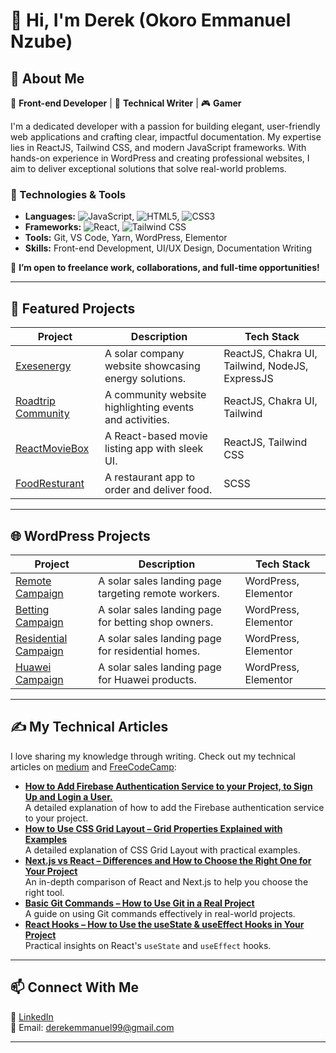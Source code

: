 # 👋 Hi, I'm Derek (Okoro Emmanuel Nzube)

## 🚀 About Me  
🌟 **Front-end Developer** | 📘 **Technical Writer** | 🎮 **Gamer**  

I'm a dedicated developer with a passion for building elegant, user-friendly web applications and crafting clear, impactful documentation. My expertise lies in ReactJS, Tailwind CSS, and modern JavaScript frameworks. With hands-on experience in WordPress and creating professional websites, I aim to deliver exceptional solutions that solve real-world problems.

### 🔧 Technologies & Tools
- **Languages:** ![JavaScript](https://img.shields.io/badge/-JavaScript-yellow?logo=javascript&logoColor=black&style=flat-square), ![HTML5](https://img.shields.io/badge/-HTML5-orange?logo=html5&logoColor=white&style=flat-square), ![CSS3](https://img.shields.io/badge/-CSS3-blue?logo=css3&logoColor=white&style=flat-square) 
- **Frameworks:** ![React](https://img.shields.io/badge/-React-blue?logo=react&logoColor=white&style=flat-square), ![Tailwind CSS](https://img.shields.io/badge/-Tailwind%20CSS-blue?logo=tailwind-css&logoColor=white&style=flat-square) 
- **Tools:** Git, VS Code, Yarn, WordPress, Elementor  
- **Skills:** Front-end Development, UI/UX Design, Documentation Writing  

💼 **I’m open to freelance work, collaborations, and full-time opportunities!**

---

## 📂 Featured Projects
| **Project** | **Description** | **Tech Stack** |
|-------------|-----------------|----------------|
| [Exesenergy](https://exes-energy-frontend.vercel.app/) | A solar company website showcasing energy solutions. | ReactJS, Chakra UI, Tailwind, NodeJS, ExpressJS |
| [Roadtrip Community](https://roadtripcommunity.com) | A community website highlighting events and activities. | ReactJS, Chakra UI, Tailwind |
| [ReactMovieBox](https://github.com/Derekvibe/ReactMovieBox) | A React-based movie listing app with sleek UI. | ReactJS, Tailwind CSS |
| [FoodResturant](https://github.com/Derekvibe/FoodResturant) | A restaurant app to order and deliver food. | SCSS |

---

## 🌐 WordPress Projects
| **Project** | **Description** | **Tech Stack** |
|-------------|-----------------|----------------|
| [Remote Campaign](https://remotecampaign.exesenergy.co/) | A solar sales landing page targeting remote workers. | WordPress, Elementor |
| [Betting Campaign](https://bettingcampaign.exesenergy.co/) | A solar sales landing page for betting shop owners. | WordPress, Elementor |
| [Residential Campaign](https://residentialcampaign.exesenergy.co/) | A solar sales landing page for residential homes. | WordPress, Elementor |
| [Huawei Campaign](https://huaweipower-m.exesenergy.co/) | A solar sales landing page for Huawei products. | WordPress, Elementor |

---

## ✍️ My Technical Articles  
I love sharing my knowledge through writing. Check out my technical articles on [medium](https://medium.com/@derekemmanuel99) and [FreeCodeCamp](https://www.freecodecamp.org/news/author/Derekvibe):
- [**How to Add Firebase Authentication Service to your Project, to Sign Up and Login a User.**](https://medium.com/@derekemmanuel99/how-to-add-firebase-authentication-service-to-your-project-to-sign-up-and-login-a-user-86def895ccdd)  
  A detailed explanation of how to add the Firebase authentication service to your project.
- [**How to Use CSS Grid Layout – Grid Properties Explained with Examples**](https://www.freecodecamp.org/news/how-to-use-css-grid-layout/)  
  A detailed explanation of CSS Grid Layout with practical examples.  
- [**Next.js vs React – Differences and How to Choose the Right One for Your Project**](https://www.freecodecamp.org/news/nextjs-vs-react-differences/)  
  An in-depth comparison of React and Next.js to help you choose the right tool.  
- [**Basic Git Commands – How to Use Git in a Real Project**](https://www.freecodecamp.org/news/how-to-use-basic-git-and-github-commands/)  
  A guide on using Git commands effectively in real-world projects.  
- [**React Hooks – How to Use the useState & useEffect Hooks in Your Project**](https://www.freecodecamp.org/news/how-to-use-the-usestate-and-useeffect-hooks-in-your-project/)  
  Practical insights on React's `useState` and `useEffect` hooks.

---

## 📫 Connect With Me  
💼 [LinkedIn](https://www.linkedin.com/in/emmanuel-okoro-nzube/)  
📧 Email: [derekemmanuel99@gmail.com](mailto:derekemmanuel99@gmail.com)

---
